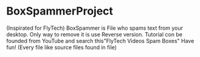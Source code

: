 # BoxSpammerProject
(Inspirated for FlyTech)
BoxSpammer is File who spams text from your desktop. Only way to remove it is use Reverse version.
Tutorial con be founded from YouTube and search this"FlyTech Videos Spam Boxes"
Have fun!
(Every file like source files found in file)
